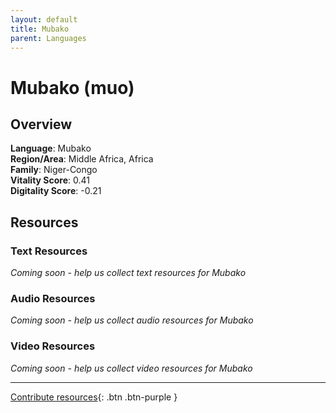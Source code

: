 ```yaml
---
layout: default
title: Mubako
parent: Languages
---
```


# Mubako (muo)

## Overview

**Language**: Mubako  
**Region/Area**: Middle Africa, Africa  
**Family**: Niger-Congo  
**Vitality Score**: 0.41  
**Digitality Score**: -0.21  

## Resources

### Text Resources
*Coming soon - help us collect text resources for Mubako*

### Audio Resources
*Coming soon - help us collect audio resources for Mubako*

### Video Resources
*Coming soon - help us collect video resources for Mubako*

---

[Contribute resources](https://fairtrain.github.io/){: .btn .btn-purple }
